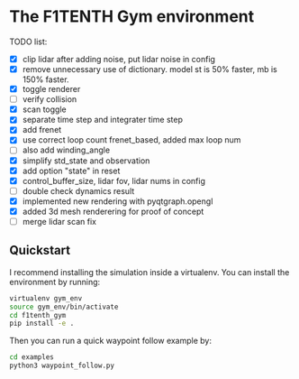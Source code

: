 # The F1TENTH Gym environment

TODO list:
- [x] clip lidar after adding noise, put lidar noise in config
- [x] remove unnecessary use of dictionary. model st is 50% faster, mb is 150% faster.
- [x] toggle renderer
- [ ] verify collision
- [x] scan toggle
- [x] separate time step and integrater time step
- [x] add frenet
- [x] use correct loop count frenet_based, added max loop num
- [ ] also add winding_angle
- [x] simplify std_state and observation
- [x] add option "state" in reset
- [x] control_buffer_size, lidar fov, lidar nums in config
- [ ] double check dynamics result
- [x] implemented new rendering with pyqtgraph.opengl
- [x] added 3d mesh renderering for proof of concept
- [ ] merge lidar scan fix

## Quickstart
I recommend installing the simulation inside a virtualenv. You can install the environment by running:

```bash
virtualenv gym_env
source gym_env/bin/activate
cd f1tenth_gym
pip install -e .
```

Then you can run a quick waypoint follow example by:
```bash
cd examples
python3 waypoint_follow.py
```
